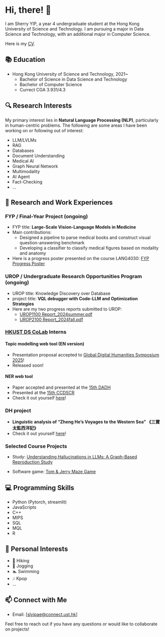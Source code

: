 # Hi, there! 👋

I am Sherry YIP, a year 4 undergraduate student at the Hong Kong University of Science and Technology. I am pursuing a major in Data Science and Technology, with an additional major in Computer Science.

Here is my [CV](assets/CV.pdf).

## 📚 Education
- Hong Kong University of Science and Technology, 2021~
  - Bachelor of Science in Data Science and Technology
  - Bachelor of Computer Science
  - Currect CGA 3.931/4.3

## 🔍 Research Interests
My primary interest lies in **Natural Language Processing (NLP)**, particularly in human-centric problems. The following are some areas I have been working on or following out of interest:
- LLM/LVLMs
- RAG
- Databases
- Document Understanding
- Medical AI 
- Graph Neural Network
- Multimodality
- AI Agent
- Fact-Checking
- ...

## 🔬 Research and Work Experiences
### FYP / Final-Year Project (ongoing)
- FYP title: **Large-Scale Vision-Language Models in Medicine**
- Main contributions: 
  - Designed a pipeline to parse medical books and construct visual question-answering benchmark
  - Developing a classifier to classify medical figures based on modality and anatomy
- Here is a progress poster presented on the course LANG4030: [FYP Progress Poster](https://slyipae1.github.io/files/FYP_Progress_Poster.png)

### UROP / Undergraduate Research Opportunities Program (ongoing)
- UROP title: Knowledge Discovery over Database
- project title: **VQL debugger with Code-LLM and Optimization Strategies**
- Here are my two progress reports submitted to UROP:
    - [UROP1100 Report_2024summer.pdf](https://slyipae1.github.io/files/UROP1100_Report_2024summer.pdf)
    - [UROP2100 Report_2024fall.pdf](https://slyipae1.github.io/files/UROP2100_Report_2024fall.pdf)

### [HKUST DS CoLab](https://library.hkust.edu.hk/ds/ds-colab/) Interns
#### Topic modelling web tool (EN version)
- Presentation proposal accepted to [Global Digital Humanities Symposium 2025](https://msuglobaldh.org/)! 
- Released soon!

#### NER web tool
- Paper accepted and presented at the [15th DADH](https://sites.google.com/view/dadh2024/)
- Presented at the [15th CCDSCR](https://www.hkpl.gov.hk/tc/extension-activities/ccdscr2024/main-page.html)
- Check it out yourself [here](https://library.hkust.edu.hk/ds/project/p001/)!

### DH project
- **Linguistic analysis of “Zheng He’s Voyages to the Western Sea” 《三寶太監西洋記》**
- Check it out yourself [here](https://digitalhumanities.hkust.edu.hk/sanbao-zhenghe-voyages/)!

### Selected Course Projects
- Study: [Understanding Hallucinations in LLMs: A Graph-Based Reproduction Study](https://github.com/slyipae1/COMP4222-Course-Project)

- Software game: [Tom & Jerry Maze Game](https://github.com/charlieop/Comp3111F23G05)

## 💻 Programming Skills
- Python (Pytorch, streamlit)
- JavaScripts
- C++
- MIPS
- SQL
- MQL
- R

## 🎵 Personal Interests
- 🥾 Hiking
- 🏃 Jogging
- 🏊 Swimming
- 🎶 Kpop
- ...

## 📫 Connect with Me
- Email: [slyipae@connect.ust.hk]

Feel free to reach out if you have any questions or would like to collaborate on projects!

